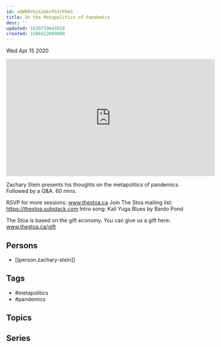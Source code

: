 ```yaml
---
id: x0WN9YUjkJmkcPS3rPOmS
title: On the Metapolitics of Pandemics
desc: ''
updated: 1639759645918
created: 1586922089000
---
```





Wed Apr 15 2020

<iframe width="560" height="315" src="https://www.youtube.com/embed/vmtgHx33mPg" title="On the Metapolitics of Pandemics w/ Zachary Stein" frameborder="0" allow="accelerometer; autoplay; clipboard-write; encrypted-media; gyroscope; picture-in-picture" allowfullscreen ></iframe>

Zachary Stein presents his thoughts on the metapolitics of pandemics. Followed by a Q&A. 60 mins.

RSVP for more sessions: www.thestoa.ca
Join The Stoa mailing list: https://thestoa.substack.com
Intro song: Kali Yuga Blues by Bardo Pond

The Stoa is based on the gift economy. You can give us a gift here: www.thestoa.ca/gift

## Persons

- [[person.zachary-stein]]

## Tags

- #metapolitics
- #pandemics

## Topics



## Series



